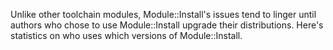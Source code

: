 Unlike other toolchain modules, Module::Install's issues tend to linger until authors who chose to use Module::Install upgrade their distributions. Here's statistics on who uses which versions of Module::Install.
